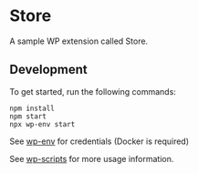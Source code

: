 # Store

A sample WP extension called Store.

## Development

To get started, run the following commands:

```text
npm install
npm start
npx wp-env start
```

See [wp-env](https://developer.wordpress.org/block-editor/reference-guides/packages/packages-env/) for credentials (Docker is required)

See [wp-scripts](https://github.com/WordPress/gutenberg/tree/master/packages/scripts) for more usage information.

